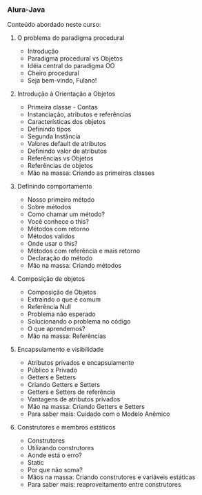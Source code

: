### Alura-Java

Conteúdo abordado neste curso:

1. O problema do paradigma procedural
   - Introdução
   - Paradigma procedural vs Objetos
   - Idéia central do paradigma OO
   - Cheiro procedural
   - Seja bem-vindo, Fulano!
   
2. Introdução à Orientação a Objetos
   - Primeira classe - Contas
   - Instanciação, atributos e referências
   - Características dos objetos
   - Definindo tipos
   - Segunda Instância
   - Valores default de atributos
   - Definindo valor de atributos
   - Referências vs Objetos
   - Referências de objetos
   - Mão na massa: Criando as primeiras classes
   
3. Definindo comportamento
   - Nosso primeiro método
   - Sobre métodos
   - Como chamar um método?
   - Você conhece o this?
   - Métodos com retorno
   - Métodos validos
   - Onde usar o this?
   - Métodos com referência e mais retorno
   - Declaração do método
   - Mão na massa: Criando métodos
   
4. Composição de objetos
   - Composição de Objetos
   - Extraindo o que é comum
   - Referência Null
   - Problema não esperado
   - Solucionando o problema no código
   - O que aprendemos?
   - Mão na massa: Referências
   
5. Encapsulamento e visibilidade
   - Atributos privados e encapsulamento
   - Público x Privado
   - Getters e Setters
   - Criando Getters e Setters
   - Getters e Setters de referência 
   - Vantagens de atributos privados
   - Mão na massa: Criando Getters e Setters
   - Para saber mais: Cuidado com o Modelo Anêmico
   
6. Construtores e membros estáticos
   - Construtores
   - Utilizando construtores
   - Aonde está o erro?
   - Static
   - Por que não soma?
   - Mãos na massa: Criando construtores e variáveis estáticas
   - Para saber mais: reaproveitamento entre construtores
